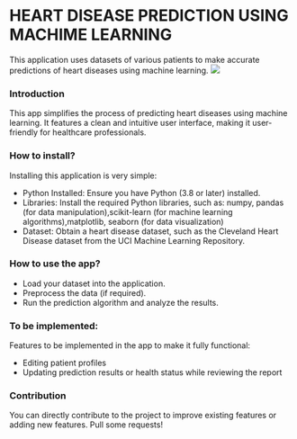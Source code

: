 # HEART DISEASE PREDICTION USING MACHIME LEARNING
This application uses datasets of various patients to make accurate predictions of heart diseases using machine learning.
<img src="file:///C:/Users/Sujan%20Prashanth%20P%20S/OneDrive/Desktop/imagefinalhdp.jpg">

### Introduction

This app simplifies the process of predicting heart diseases using machine learning. It features a clean and intuitive user interface, making it user-friendly for healthcare professionals.

### How to install?
Installing this application is very simple:
* Python Installed: Ensure you have Python (3.8 or later) installed.
* Libraries: Install the required Python libraries, such as:
  numpy, pandas (for data manipulation),scikit-learn (for machine learning algorithms),matplotlib, seaborn (for data visualization)
* Dataset: Obtain a heart disease dataset, such as the Cleveland Heart Disease dataset from the UCI Machine Learning Repository.

### How to use the app?
* Load your dataset into the application.
* Preprocess the data (if required).
* Run the prediction algorithm and analyze the results.

### To be implemented:
Features to be implemented in the app to make it fully functional:
* Editing patient profiles
* Updating prediction results or health status while reviewing the report

### Contribution
You can directly contribute to the project to improve existing features or adding new features. Pull some requests!
